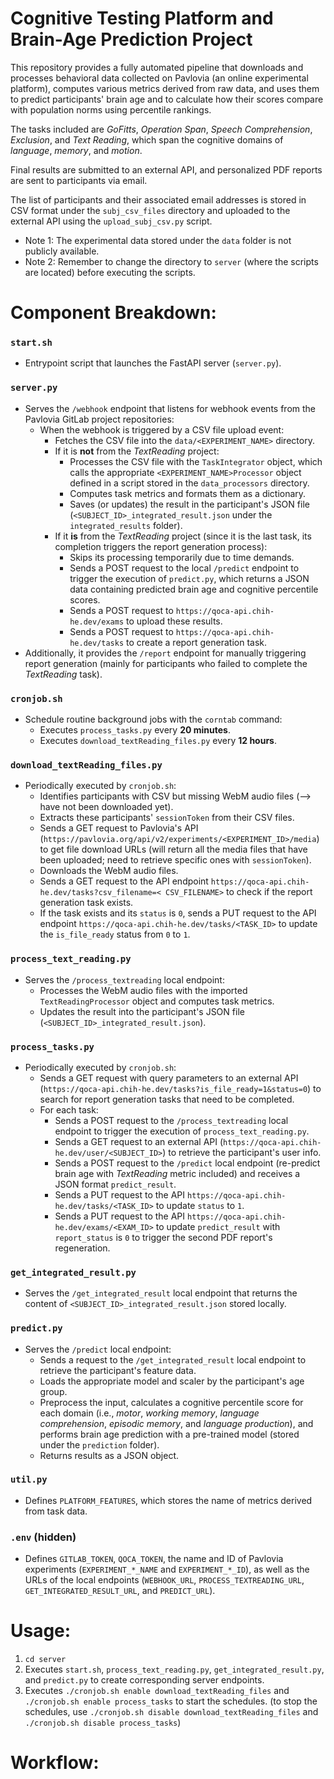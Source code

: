 # Cognitive Testing Platform and Brain-Age Prediction Project
This repository provides a fully automated pipeline that downloads and processes behavioral data collected on Pavlovia (an online experimental platform), computes various metrics derived from raw data, and uses them to predict participants' brain age and to calculate how their scores compare with population norms using percentile rankings. 

The tasks included are *GoFitts*, *Operation Span*, *Speech Comprehension*, *Exclusion*, and *Text Reading*, which span the cognitive domains of *language*, *memory*, and *motion*. 

Final results are submitted to an external API, and personalized PDF reports are sent to participants via email.

The list of participants and their associated email addresses is stored in CSV format under the `subj_csv_files` directory and uploaded to the external API using the `upload_subj_csv.py` script.

- Note 1: The experimental data stored under the `data` folder is not publicly available.
- Note 2: Remember to change the directory to `server` (where the scripts are located) before executing the scripts.

# Component Breakdown:
### `start.sh`
- Entrypoint script that launches the FastAPI server (`server.py`).
### `server.py`
- Serves the `/webhook` endpoint that listens for webhook events from the Pavlovia GitLab project repositories:
  - When the webhook is triggered by a CSV file upload event:
    - Fetches the CSV file into the `data/<EXPERIMENT_NAME>` directory.
    - If it is **not** from the *TextReading* project:
      - Processes the CSV file with the `TaskIntegrator` object, which calls the appropriate `<EXPERIMENT_NAME>Processor` object defined in a script stored in the `data_processors` directory.
      - Computes task metrics and formats them as a dictionary.
      - Saves (or updates) the result in the participant's JSON file (`<SUBJECT_ID>_integrated_result.json` under the `integrated_results` folder). 
    - If it **is** from the *TextReading* project (since it is the last task, its completion triggers the report generation process):
      - Skips its processing temporarily due to time demands.
      - Sends a POST request to the local `/predict` endpoint to trigger the execution of `predict.py`, which returns a JSON data containing predicted brain age and cognitive percentile scores.
      - Sends a POST request to `https://qoca-api.chih-he.dev/exams` to upload these results.
      - Sends a POST request to `https://qoca-api.chih-he.dev/tasks` to create a report generation task.
- Additionally, it provides the `/report` endpoint for manually triggering report generation (mainly for participants who failed to complete the *TextReading* task).
### `cronjob.sh`
- Schedule routine background jobs with the `corntab` command:
  - Executes `process_tasks.py` every **20 minutes**.
  - Executes `download_textReading_files.py` every **12 hours**.
### `download_textReading_files.py`
- Periodically executed by `cronjob.sh`:
  - Identifies participants with CSV but missing WebM audio files (--> have not been downloaded yet).
  - Extracts these participants' `sessionToken` from their CSV files.
  - Sends a GET request to Pavlovia's API (`https://pavlovia.org/api/v2/experiments/<EXPERIMENT_ID>/media`) to get file download URLs (will return all the media files that have been uploaded; need to retrieve specific ones with `sessionToken`).
  - Downloads the WebM audio files.
  - Sends a GET request to the API endpoint `https://qoca-api.chih-he.dev/tasks?csv_filename=< CSV_FILENAME>` to check if the report generation task exists.
  - If the task exists and its `status` is `0`, sends a PUT request to the API endpoint `https://qoca-api.chih-he.dev/tasks/<TASK_ID>` to update the `is_file_ready` status from `0` to `1`.
### `process_text_reading.py`
- Serves the `/process_textreading` local endpoint:
  - Processes the WebM audio files with the imported `TextReadingProcessor` object and computes task metrics.
  - Updates the result into the participant's JSON file (`<SUBJECT_ID>_integrated_result.json`).
### `process_tasks.py`
- Periodically executed by `cronjob.sh`:
  - Sends a GET request with query parameters to an external API (`https://qoca-api.chih-he.dev/tasks?is_file_ready=1&status=0`) to search for report generation tasks that need to be completed.
  - For each task:
    - Sends a POST request to the `/process_textreading` local endpoint to trigger the execution of `process_text_reading.py`.
    - Sends a GET request to an external API (`https://qoca-api.chih-he.dev/user/<SUBJECT_ID>`) to retrieve the participant's user info.
    - Sends a POST request to the `/predict` local endpoint (re-predict brain age with *TextReading* metric included) and receives a JSON format `predict_result`.
    - Sends a PUT request to the API `https://qoca-api.chih-he.dev/tasks/<TASK_ID>` to update `status` to `1`.
    - Sends a PUT request to the API `https://qoca-api.chih-he.dev/exams/<EXAM_ID>` to update `predict_result` with `report_status` is `0` to trigger the second PDF report's regeneration.
### `get_integrated_result.py`
- Serves the `/get_integrated_result` local endpoint that returns the content of `<SUBJECT_ID>_integrated_result.json` stored locally.
### `predict.py`
- Serves the `/predict` local endpoint:
  - Sends a request to the `/get_integrated_result` local endpoint to retrieve the participant's feature data.
  - Loads the appropriate model and scaler by the participant's age group.
  - Preprocess the input, calculates a cognitive percentile score for each domain (i.e., *motor*, *working memory*, *language comprehension*, *episodic memory*, and *language production*), and performs brain age prediction with a pre-trained model (stored under the `prediction` folder).
  - Returns results as a JSON object.
### `util.py`
- Defines `PLATFORM_FEATURES`, which stores the name of metrics derived from task data.
### `.env` (hidden)
- Defines `GITLAB_TOKEN`, `QOCA_TOKEN`, the name and ID of Pavlovia experiments (`EXPERIMENT_*_NAME` and `EXPERIMENT_*_ID`), as well as the URLs of the local endpoints (`WEBHOOK_URL`, `PROCESS_TEXTREADING_URL`, `GET_INTEGRATED_RESULT_URL`, and `PREDICT_URL`).

# Usage:
1. `cd server`
2. Executes `start.sh`, `process_text_reading.py`, `get_integrated_result.py`, and `predict.py` to create corresponding server endpoints.
3. Executes `./cronjob.sh enable download_textReading_files` and `./cronjob.sh enable process_tasks` to start the schedules. (to stop the schedules, use `./cronjob.sh disable download_textReading_files` and `./cronjob.sh disable process_tasks`)

# Workflow:


